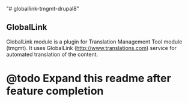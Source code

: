 "# globallink-tmgmt-drupal8" 

GlobalLink
---------------------

GlobalLink module is a plugin for Translation Management Tool module (tmgmt).
It uses GlobalLink (http://www.translations.com) service
for automated translation of the content.

@todo Expand this readme after feature completion
=======
